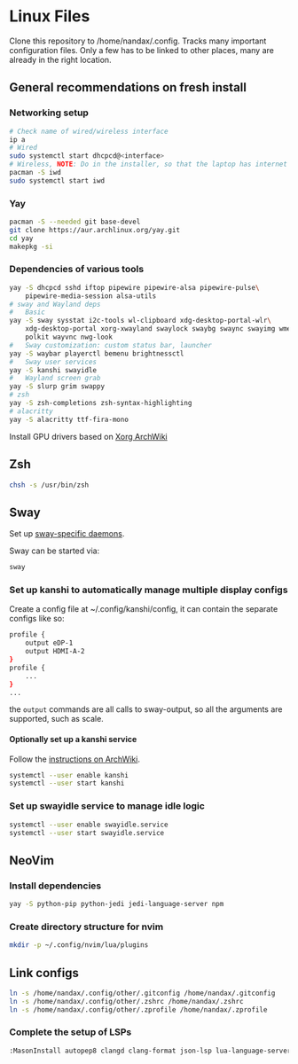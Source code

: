 # Linux Files

Clone this repository to /home/nandax/.config. Tracks many important
configuration files. Only a few has to be linked to other places, many are
already in the right location.

## General recommendations on fresh install

### Networking setup

```bash
# Check name of wired/wireless interface
ip a
# Wired
sudo systemctl start dhcpcd@<interface>
# Wireless, NOTE: Do in the installer, so that the laptop has internet connection
pacman -S iwd
sudo systemctl start iwd
```

### Yay

```bash
pacman -S --needed git base-devel
git clone https://aur.archlinux.org/yay.git
cd yay
makepkg -si
```

### Dependencies of various tools

```bash
yay -S dhcpcd sshd iftop pipewire pipewire-alsa pipewire-pulse\
    pipewire-media-session alsa-utils
# sway and Wayland deps
#   Basic
yay -S sway sysstat i2c-tools wl-clipboard xdg-desktop-portal-wlr\
    xdg-desktop-portal xorg-xwayland swaylock swaybg swaync swayimg wmenu foot\
    polkit wayvnc nwg-look
#   Sway customization: custom status bar, launcher
yay -S waybar playerctl bemenu brightnessctl
#   Sway user services
yay -S kanshi swayidle
#   Wayland screen grab
yay -S slurp grim swappy
# zsh
yay -S zsh-completions zsh-syntax-highlighting
# alacritty
yay -S alacritty ttf-fira-mono
```

Install GPU drivers based on [Xorg ArchWiki](https://wiki.archlinux.org/title/Xorg#Driver_installation)

## Zsh

```bash
chsh -s /usr/bin/zsh
```

## Sway

Set up [sway-specific daemons](https://wiki.archlinux.org/title/Sway#Manage_Sway-specific_daemons_with_systemd).

Sway can be started via:

```bash
sway
```

### Set up kanshi to automatically manage multiple display configs

Create a config file at ~/.config/kanshi/config, it can contain the separate
configs like so:
```bash
profile {
    output eDP-1
    output HDMI-A-2
}
profile {
    ...
}
...
```
the `output` commands are all calls to sway-output, so all the arguments are
supported, such as scale.

#### Optionally set up a kanshi service

Follow the [instructions on ArchWiki](https://wiki.archlinux.org/title/Kanshi#Manage_kanshi_with_systemd).

```bash
systemctl --user enable kanshi
systemctl --user start kanshi
```

### Set up swayidle service to manage idle logic

```bash
systemctl --user enable swayidle.service
systemctl --user start swayidle.service
```

## NeoVim

### Install dependencies

```bash
yay -S python-pip python-jedi jedi-language-server npm
```

### Create directory structure for nvim

```bash
mkdir -p ~/.config/nvim/lua/plugins
```

## Link configs

```bash
ln -s /home/nandax/.config/other/.gitconfig /home/nandax/.gitconfig
ln -s /home/nandax/.config/other/.zshrc /home/nandax/.zshrc
ln -s /home/nandax/.config/other/.zprofile /home/nandax/.zprofile
```

### Complete the setup of LSPs

```bash
:MasonInstall autopep8 clangd clang-format json-lsp lua-language-server marksman python-lsp-server rust-analyzer vim-language-server
```

